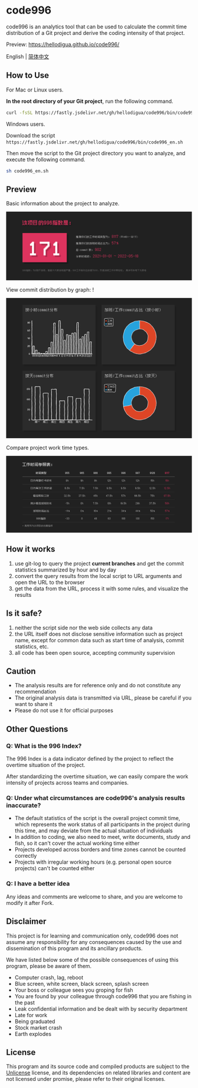 # code996

code996 is an analytics tool that can be used to calculate the commit time distribution of a Git project and derive the coding intensity of that project.

Preview: https://hellodigua.github.io/code996/

English | [简体中文](./README.md)

## How to Use

For Mac or Linux users.

**In the root directory of your Git project**, run the following command.

```sh
curl -fsSL https://fastly.jsdelivr.net/gh/hellodigua/code996/bin/code996_en.sh | bash
```

Windows users.

Download the script `https://fastly.jsdelivr.net/gh/hellodigua/code996/bin/code996_en.sh`

Then move the script to the Git project directory you want to analyze, and execute the following command.

```sh
sh code996_en.sh
```

## Preview

Basic information about the project to analyze.

![basic](./public/preview/1.png)

View commit distribution by graph: !

![chart](./public/preview/2.png)

Compare project work time types.

![reference](./public/preview/3.png)

## How it works

1. use git-log to query the project **current branches** and get the commit statistics summarized by hour and by day
2. convert the query results from the local script to URL arguments and open the URL to the browser
3. get the data from the URL, process it with some rules, and visualize the results

## Is it safe?

1. neither the script side nor the web side collects any data
2. the URL itself does not disclose sensitive information such as project name, except for common data such as start time of analysis, commit statistics, etc.
3. all code has been open source, accepting community supervision

## Caution

- The analysis results are for reference only and do not constitute any recommendation
- The original analysis data is transmitted via URL, please be careful if you want to share it
- Please do not use it for official purposes

## Other Questions

### Q: What is the 996 Index?

The 996 Index is a data indicator defined by the project to reflect the overtime situation of the project.

After standardizing the overtime situation, we can easily compare the work intensity of projects across teams and companies.

### Q: Under what circumstances are code996's analysis results inaccurate?

- The default statistics of the script is the overall project commit time, which represents the work status of all participants in the project during this time, and may deviate from the actual situation of individuals
- In addition to coding, we also need to meet, write documents, study and fish, so it can't cover the actual working time either
- Projects developed across borders and time zones cannot be counted correctly
- Projects with irregular working hours (e.g. personal open source projects) can't be counted either

### Q: I have a better idea

Any ideas and comments are welcome to share, and you are welcome to modify it after Fork.

## Disclaimer

This project is for learning and communication only, code996 does not assume any responsibility for any consequences caused by the use and dissemination of this program and its ancillary products.

We have listed below some of the possible consequences of using this program, please be aware of them.

- Computer crash, lag, reboot
- Blue screen, white screen, black screen, splash screen
- Your boss or colleague sees you groping for fish
- You are found by your colleague through code996 that you are fishing in the past
- Leak confidential information and be dealt with by security department
- Late for work
- Being graduated
- Stock market crash
- Earth explodes

## License

This program and its source code and compiled products are subject to the [Unlicense](LICENSE) license, and its dependencies on related libraries and content are not licensed under promise, please refer to their original licenses.
